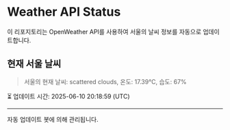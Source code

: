 
# Weather API Status

이 리포지토리는 OpenWeather API를 사용하여 서울의 날씨 정보를 자동으로 업데이트합니다.

## 현재 서울 날씨
> 서울의 현재 날씨: scattered clouds, 온도: 17.39°C, 습도: 67%

⏳ 업데이트 시간: 2025-06-10 20:18:59 (UTC)

---
자동 업데이트 봇에 의해 관리됩니다.
